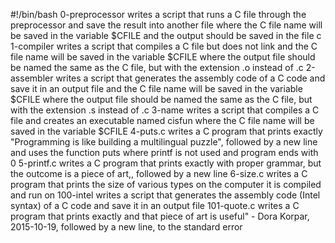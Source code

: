 #!/bin/bash
0-preprocessor writes a script that runs a C file through the preprocessor and save the result into another file where the C file name will be saved in the variable $CFILE and the output should be saved in the file c
1-compiler writes a script that compiles a C file but does not link and the C file name will be saved in the variable $CFILE where the output file should be named the same as the C file, but with the extension .o instead of .c
2-assembler writes a script that generates the assembly code of a C code and save it in an output file and the C file name will be saved in the variable $CFILE where the output file should be named the same as the C file, but with the extension .s instead of .c
3-name writes a script that compiles a C file and creates an executable named cisfun where the C file name will be saved in the variable $CFILE
4-puts.c writes a C program that prints exactly "Programming is like building a multilingual puzzle", followed by a new line and uses the function puts where printf is not used and program ends with 0
5-printf.c writes a C program that prints exactly with proper grammar, but the outcome is a piece of art,, followed by a new line
6-size.c writes a C program that prints the size of various types on the computer it is compiled and run on
100-intel writes a script that generates the assembly code (Intel syntax) of a C code and save it in an output file
101-quote.c writes a C program that prints exactly and that piece of art is useful" - Dora Korpar, 2015-10-19, followed by a new line, to the standard error
